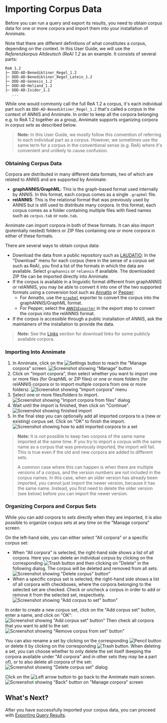 # Importing Corpus Data

Before you can run a query and export its results, you need to obtain corpus data for one or more corpora and import them into your installation of Annimate.

Note that there are different definitions of what constitutes a corpus, depending on the context. In this User Guide, we will use the _Referenzkorpus Altdeutsch (ReA) 1.2_ as an example. It consists of several parts:

```
ReA 1.2
├─ DDD-AD-Benediktiner_Regel_1.2
├─ DDD-AD-Benediktiner_Regel_Latein_1.2
├─ DDD-AD-Genesis_1.2
├─ DDD-AD-Heliand_1.2
├─ DDD-AD-Isidor_1.2
   ...
```

While one would commonly call the full ReA 1.2 a corpus, it's each individual part such as `DDD-AD-Benediktiner_Regel_1.2` that's called a _corpus_ in the context of ANNIS and Annimate. In order to keep all the corpora belonging e.g. to ReA 1.2 together as a group, Annimate supports organizing corpora in _corpus sets_ as described below.

> **Note:** In this User Guide, we mostly follow this convention of referring to each individual part as a corpus. However, we sometimes use the same term for a corpus in the conventional sense (e.g. ReA) where it's convenient and unlikely to cause confusion.

### Obtaining Corpus Data

Corpora are distributed in many different data formats, two of which are related to ANNIS and are supported by Annimate:

- **graphANNIS/GraphML**: This is the graph-based format used internally by ANNIS. In this format, each corpus comes as a single `.graphml` file.
- **relANNIS**: This is the relational format that was previously used by ANNIS but is still used to distribute many corpora. In this format, each corpus comes as a folder containing multiple files with fixed names such as `corpus.tab` or `node.tab`.

Annimate can import corpora in both of these formats. It can also import (potentially nested) folders or ZIP files containing one or more corpora in either of these formats.

There are several ways to obtain corpus data:

- Download the data from a public repository such as [LAUDATIO](https://www.laudatio-repository.org/): In the "Download" menu for each corpus (here in the sense of a corpus set such as ReA), you find a list of the formats in which the data are available. Select `graphannis` or `relannis` if available. The downloaded ZIP file can be imported directly into Annimate.
- If the corpus is available in a linguistic format different from graphANNIS or relANNIS, you may be able to convert it into one of the two supported formats using a conversion tool such as [Annatto](https://corpus-tools.org/annatto) or [Pepper](https://corpus-tools.org/legacy/):
  - For Annatto, use the [`graphml`](https://github.com/korpling/annatto/blob/main/docs/exporters/graphml.md) exporter to convert the corpus into the graphANNIS/GraphML format.
  - For Pepper, select the [`ANNISExporter`](https://github.com/korpling/pepperModules-ANNISModules) in the export step to convert the corpus into the relANNIS format.
- If the corpus is accessible through a public installation of ANNIS, ask the maintainers of the installation to provide the data.

> **Note:** See the [Links](links.md#corpora) section for download links for some publicly available corpora.

### Importing Into Annimate

1. In Annimate, click on the ![Settings](img/settings.svg) button to reach the "Manage corpora" screen.
   ![Screenshot showing "Manage" button](img/import-manage.png)
2. Click on "Import corpora", then select whether you want to import one or more files (for GraphML or ZIP files) or one or more folders (for relANNIS corpora or to import multiple corpora from one or more folders).
   ![Screenshot showing "Import corpora" menu](img/import-menu.png)
3. Select one or more files/folders to import.
   ![Screenshot showing "Import corpora from files" dialog](img/import-dialog.png)
4. Wait until the import is finished, then click on "Continue".
   ![Screenshot showing finished import](img/import-continue.png)
5. In the final step you can optionally add all imported corpora to a (new or existing) corpus set. Click on "OK" to finish the import.
   ![Screenshot showing how to add imported corpora to a set](img/import-add-to-set.png)

> **Note:** It is _not_ possible to keep two corpora of the same name imported at the same time. If you try to import a corpus with the same name as a corpus that was previously imported, the import will fail. This is true even if the old and new corpora are added to different sets.
>
> A common case where this can happen is when there are multiple versions of a corpus, and the version numbers are not included in the corpus names. In this case, when an older version has already been imported, you cannot just import the newer version, because it has the same name. Instead, you first need to delete the older version (see below) before you can import the newer version.

### Organizing Corpora and Corpus Sets

While you can add corpora to sets directly when they are imported, it is also possible to organize corpus sets at any time on the "Manage corpora" screen.

On the left-hand side, you can either select "All corpora" or a specific corpus set:

- When "All corpora" is selected, the right-hand side shows a list of all corpora. Here you can delete an individual corpus by clicking on the corresponding ![Trash](img/trash-2.svg) button and then clicking on "Delete" in the following dialog. The corpus will be deleted and removed from all sets.
  ![Screenshot showing "Delete corpus" button"](img/manage-delete-corpus.png)
- When a specific corpus set is selected, the right-hand side shows a list of all corpora with checkboxes, where the corpora belonging to the selected set are checked. Check or uncheck a corpus in order to add or remove it from the selected set, respectively.
  ![Screenshot showing "Add corpus to set" button"](img/manage-add-corpus-to-set.png)

In order to create a new corpus set, click on the "Add corpus set" button, enter a name, and click on "OK":
![Screenshot showing "Add corpus set" button"](img/manage-add-corpus-set.png)
Then check all corpora that you want to add to the set:
![Screenshot showing "Remove corpus from set" button"](img/manage-remove-corpus-from-set.png)

You can also rename a set by clicking on the corresponding ![Pencil](img/pencil.svg) button or delete it by clicking on the corresponding ![Trash](img/trash-2.svg) button. When deleting a set, you can choose whether to only delete the set itself (keeping the corpora available under "All corpora" and in other sets they may be a part of), or to also delete all corpora of the set:
![Screenshot showing "Delete corpus set" dialog](img/manage-delete-corpus-set.png)

Click on the ![Left arrow](img/arrow-left.svg) button to go back to the Annimate main screen.
![Screenshot showing "Back" button on "Manage corpora" screen](img/manage-back.png)

## What's Next?

After you have successfully imported your corpus data, you can proceed with [Exporting Query Results](export.md).
